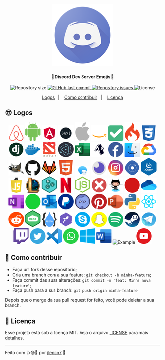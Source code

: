 <h1 align="center">
    <img alt="Example" title="#delicinhas" src="discord.png" width="200px" />
</h1>

<h4 align="center">
  🚀 Discord Dev Server Emojis 🚀
</h4>

<p align="center">
  <img alt="Repository size" src="https://img.shields.io/github/repo-size/jlenon7/discordDevPack">
  
  <a href="https://github.com/jlenon7/discordDevPack/commits/master">
    <img alt="GitHub last commit" src="https://img.shields.io/github/last-commit/jlenon7/discordDevPack">
  </a>

  <a href="https://github.com/jlenon7/discordDevPack/issues">
    <img alt="Repository issues" src="https://img.shields.io/github/issues/jlenon7/discordDevPack">
  </a>

  <img alt="License" src="https://img.shields.io/badge/license-MIT-brightgreen">
</p>

<p align="center">
  <a href="#-logos">Logos</a>&nbsp;&nbsp;&nbsp;|&nbsp;&nbsp;&nbsp;
  <a href="#-como-contribuir">Como contribuir</a>&nbsp;&nbsp;&nbsp;|&nbsp;&nbsp;&nbsp;
  <a href="#memo-licença">Licença</a>
</p>

## 😎 Logos
<p align="center">
    <img alt="Example" title="#delicinhas" src="Logo Pack/airbnb.png" width="50px" />
    <img alt="Example" title="#delicinhas" src="Logo Pack/android.png" width="50px" />
    <img alt="Example" title="#delicinhas" src="Logo Pack/angular.png" width="50px" />
    <img alt="Example" title="#delicinhas" src="Logo Pack/api.png" width="50px" />
    <img alt="Example" title="#delicinhas" src="Logo Pack/apple.png" width="50px" />
    <img alt="Example" title="#delicinhas" src="Logo Pack/aws.png" width="50px" />
    <img alt="Example" title="#delicinhas" src="Logo Pack/CheckMark.png" width="50px" />
    <img alt="Example" title="#delicinhas" src="Logo Pack/codeigniter.png" width="50px" />
    <img alt="Example" title="#delicinhas" src="Logo Pack/css.png" width="50px" />
    <img alt="Example" title="#delicinhas" src="Logo Pack/django.png" width="50px" />
    <img alt="Example" title="#delicinhas" src="Logo Pack/docker.png" width="50px" />
    <img alt="Example" title="#delicinhas" src="Logo Pack/dota2.png" width="50px" />
    <img alt="Example" title="#delicinhas" src="Logo Pack/electron.png" width="50px" />
    <img alt="Example" title="#delicinhas" src="Logo Pack/excel.png" width="50px" />
    <img alt="Example" title="#delicinhas" src="Logo Pack/expo.png" width="50px" />
    <img alt="Example" title="#delicinhas" src="Logo Pack/facebook.png" width="50px" />
    <img alt="Example" title="#delicinhas" src="Logo Pack/finder.png" width="50px" />
    <img alt="Example" title="#delicinhas" src="Logo Pack/gcloud.png" width="50px" />
    <img alt="Example" title="#delicinhas" src="Logo Pack/gimp.png" width="50px" />
    <img alt="Example" title="#delicinhas" src="Logo Pack/github.png" width="50px" />
    <img alt="Example" title="#delicinhas" src="Logo Pack/gitlab.png" width="50px" />
    <img alt="Example" title="#delicinhas" src="Logo Pack/html.png" width="50px" />
    <img alt="Example" title="#delicinhas" src="Logo Pack/imessage.png" width="50px" />
    <img alt="Example" title="#delicinhas" src="Logo Pack/insomnia.png" width="50px" />
    <img alt="Example" title="#delicinhas" src="Logo Pack/instagram.png" width="50px" />
    <img alt="Example" title="#delicinhas" src="Logo Pack/ionic.png" width="50px" />
    <img alt="Example" title="#delicinhas" src="Logo Pack/jquery.png" width="50px" />
    <img alt="Example" title="#delicinhas" src="Logo Pack/js.png" width="50px" />
    <img alt="Example" title="#delicinhas" src="Logo Pack/lol.png" width="50px" />
    <img alt="Example" title="#delicinhas" src="Logo Pack/mvc.png" width="50px" />
    <img alt="Example" title="#delicinhas" src="Logo Pack/netflix.png" width="50px" />
    <img alt="Example" title="#delicinhas" src="Logo Pack/nodejs.png" width="50px" />
    <img alt="Example" title="#delicinhas" src="Logo Pack/NopeMark.png" width="50px" />
    <img alt="Example" title="#delicinhas" src="Logo Pack/octocat.png" width="50px" />
    <img alt="Example" title="#delicinhas" src="Logo Pack/offlinestatus.png" width="50px" />
    <img alt="Example" title="#delicinhas" src="Logo Pack/onedrive.png" width="50px" />
    <img alt="Example" title="#delicinhas" src="Logo Pack/onenote.png" width="50px" />
    <img alt="Example" title="#delicinhas" src="Logo Pack/onlinestatus.png" width="50px" />
    <img alt="Example" title="#delicinhas" src="Logo Pack/outlook.png" width="50px" />
    <img alt="Example" title="#delicinhas" src="Logo Pack/paypal.png" width="50px" />
    <img alt="Example" title="#delicinhas" src="Logo Pack/php.png" width="50px" />
    <img alt="Example" title="#delicinhas" src="Logo Pack/pinterest.png" width="50px" />
    <img alt="Example" title="#delicinhas" src="Logo Pack/powerpoint.png" width="50px" />
    <img alt="Example" title="#delicinhas" src="Logo Pack/python.png" width="50px" />
    <img alt="Example" title="#delicinhas" src="Logo Pack/react.png" width="50px" />
    <img alt="Example" title="#delicinhas" src="Logo Pack/reddit.png" width="50px" />
    <img alt="Example" title="#delicinhas" src="Logo Pack/rest.png" width="50px" />
    <img alt="Example" title="#delicinhas" src="Logo Pack/restful.png" width="50px" />
    <img alt="Example" title="#delicinhas" src="Logo Pack/rocketseat.png" width="50px" />
    <img alt="Example" title="#delicinhas" src="Logo Pack/skype.png" width="50px" />
    <img alt="Example" title="#delicinhas" src="Logo Pack/snapchat.png" width="50px" />
    <img alt="Example" title="#delicinhas" src="Logo Pack/spotify.png" width="50px" />
    <img alt="Example" title="#delicinhas" src="Logo Pack/steam.png" width="50px" />
    <img alt="Example" title="#delicinhas" src="Logo Pack/telegram.png" width="50px" />
    <img alt="Example" title="#delicinhas" src="Logo Pack/twitch.png" width="50px" />
    <img alt="Example" title="#delicinhas" src="Logo Pack/twitter.png" width="50px" />
    <img alt="Example" title="#delicinhas" src="Logo Pack/vscode.png" width="50px" />
    <img alt="Example" title="#delicinhas" src="Logo Pack/whatsapp.png" width="50px" />
    <img alt="Example" title="#delicinhas" src="Logo Pack/windows.png" width="50px" />
    <img alt="Example" title="#delicinhas" src="Logo Pack/word.png" width="50px" />
    <img alt="Example" title="#delicinhas" src="Logo Pack/yarn.png" width="50px" />
    <img alt="Example" title="#delicinhas" src="Logo Pack/youtube.png" width="50px" />
</p>
    
## 🤔 Como contribuir

- Faça um fork desse repositório;
- Cria uma branch com a sua feature: `git checkout -b minha-feature`;
- Faça commit das suas alterações: `git commit -m 'feat: Minha nova feature'`;
- Faça push para a sua branch: `git push origin minha-feature`.

Depois que o merge da sua pull request for feito, você pode deletar a sua branch.

## :memo: Licença

Esse projeto está sob a licença MIT. Veja o arquivo [LICENSE](LICENSE.md) para mais detalhes.

---

Feito com 👍😎🖤 por [jlenon7](https://github.com/jlenon7) :wave:
